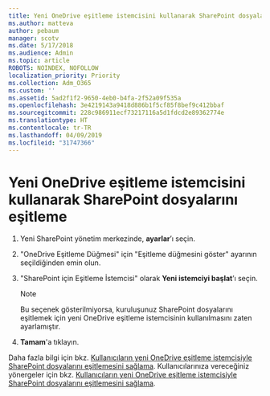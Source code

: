 ```yaml
---
title: Yeni OneDrive eşitleme istemcisini kullanarak SharePoint dosyalarını eşitleme
ms.author: matteva
author: pebaum
manager: scotv
ms.date: 5/17/2018
ms.audience: Admin
ms.topic: article
ROBOTS: NOINDEX, NOFOLLOW
localization_priority: Priority
ms.collection: Adm_O365
ms.custom: ''
ms.assetid: 5ad2f1f2-9650-4eb0-b4fa-2f52a09f535a
ms.openlocfilehash: 3e4219143a9418d886b1f5cf85f8bef9c412bbaf
ms.sourcegitcommit: 228c986911ecf73217116a5d1fdcd2e89362774e
ms.translationtype: HT
ms.contentlocale: tr-TR
ms.lasthandoff: 04/09/2019
ms.locfileid: "31747366"
---
```

# <a name="sync-sharepoint-files-with-the-new-onedrive-sync-client"></a>Yeni OneDrive eşitleme istemcisini kullanarak SharePoint dosyalarını eşitleme

1. Yeni SharePoint yönetim merkezinde, **ayarlar**’ı seçin.
    
2. "OneDrive Eşitleme Düğmesi" için "Eşitleme düğmesini göster" ayarının seçildiğinden emin olun.
    
3. "SharePoint için Eşitleme İstemcisi" olarak **Yeni istemciyi başlat**’ı seçin.
    
    > [!NOTE]
    > Bu seçenek gösterilmiyorsa, kuruluşunuz SharePoint dosyalarını eşitlemek için yeni OneDrive eşitleme istemcisinin kullanılmasını zaten ayarlamıştır. 
  
4. **Tamam**'a tıklayın.
    
Daha fazla bilgi için bkz. [Kullanıcıların yeni OneDrive eşitleme istemcisiyle SharePoint dosyalarını eşitlemesini sağlama](https://go.microsoft.com/fwlink/?linkid=866433). Kullanıcılarınıza vereceğiniz yönergeler için bkz. [Kullanıcıların yeni OneDrive eşitleme istemcisiyle SharePoint dosyalarını eşitlemesini sağlama](https://go.microsoft.com/fwlink/?linkid=866427).
  

